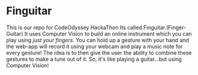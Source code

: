 # Finguitar
This is our repo for CodeOdyssey HackaThon 
Its called Finguitar.(Finger-Guitar)
It uses Computer Vision to build an online instrument which you can play using *just your fingers*.
You can hold up a gesture with your hand and the web-app will record it using your webcam and play a music note for every gesture!
The idea is to then give the user the ability to combine these gestures to make a tune out of it.
So, it's like playing a guitar...but using Computer Vision!
